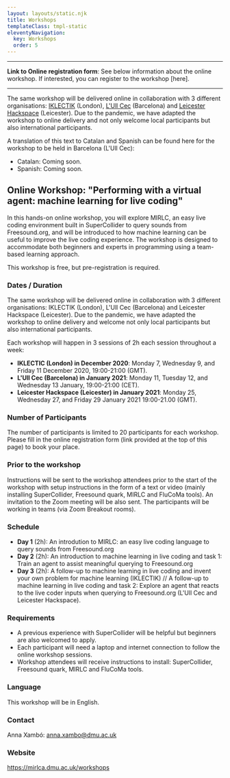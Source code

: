 ```yaml
---
layout: layouts/static.njk
title: Workshops
templateClass: tmpl-static
eleventyNavigation:
  key: Workshops
  order: 5
---
```


---

**Link to Online registration form**: See below information about the online workshop. If interested, you can register to the workshop [here].

---

The same workshop will be delivered online in collaboration with 3 different organisations: [IKLECTIK](http://iklectikoffsite.org/) (London), [L'Ull Cec](https://lullcec.org/) (Barcelona) and [Leicester Hackspace](https://leicesterhackspace.org.uk/) (Leicester). Due to the pandemic, we have adapted the workshop to online delivery and not only welcome local participants but also international participants.

<!-- <iframe name="embed_readonly" src="https://pad.riseup.net/p/r.e47580bd23482fe9d3fc869b18d93354?showControls=true&showChat=true&showLineNumbers=true&useMonospaceFont=false&authorship=false" width="100%" height="600" frameborder="0"></iframe> -->

A translation of this text to Catalan and Spanish can be found here for the workshop to be held in Barcelona (L'Ull Cec):

* Catalan: Coming soon.
* Spanish: Coming soon.


## Online Workshop: "Performing with a virtual agent: machine learning for live coding"

In this hands-on online workshop, you will explore MIRLC, an easy live coding environment built in SuperCollider to query sounds from Freesound.org, and will be introduced to how machine learning can be useful to improve the live coding experience. The workshop is designed to accommodate both beginners and experts in programming using a team-based learning approach. 
 
This workshop is free, but pre-registration is required.

### Dates / Duration

The same workshop will be delivered online in collaboration with 3 different organisations: IKLECTIK (London), L'Ull Cec (Barcelona) and Leicester Hackspace (Leicester). Due to the pandemic, we have adapted the workshop to online delivery and welcome not only local participants but also international participants.

Each workshop will happen in 3 sessions of 2h each session throughout a week:
    
* **IKLECTIC (London) in December 2020**: Monday 7, Wednesday 9, and Friday 11 December 2020, 19:00-21:00 (GMT).
* **L'Ull Cec (Barcelona) in January 2021**: Monday 11, Tuesday 12, and Wednesday 13 January, 19:00-21:00 (CET). 
* **Leicester Hackspace (Leicester) in January 2021**: Monday 25, Wednesday 27, and Friday 29 January 2021 19:00-21.00 (GMT).

### Number of Participants

The number of participants is limited to 20 participants for each workshop. Please fill in the online registration form (link provided at the top of this page) to book your place.

### Prior to the workshop

Instructions will be sent to the workshop attendees prior to the start of the workshop with setup instructions in the form of a text or video (mainly installing SuperCollider, Freesound quark, MIRLC and FluCoMa tools). An invitation to the Zoom meeting will be also sent. The participants will be working in teams (via Zoom Breakout rooms).

### Schedule

* **Day 1** (2h): An introdution to MIRLC: an easy live coding language to query sounds from Freesound.org
* **Day 2** (2h): An introduction to machine learning in live coding and task 1: Train an agent to assist meaningful querying to Freesound.org 
* **Day 3** (2h): A follow-up to machine learning in live coding and invent your own problem for machine learning (IKLECTIK) // A follow-up to machine learning in live coding and task 2: Explore an agent that reacts to the live coder inputs when querying to Freesound.org (L'Ull Cec and Leicester Hackspace).

### Requirements

* A previous experience with SuperCollider will be helpful but beginners are also welcomed to apply.
* Each participant will need a laptop and internet connection to follow the online workshop sessions. 
* Workshop attendees will receive instructions to install: SuperCollider, Freesound quark, MIRLC and FluCoMa tools.

### Language

This workshop will be in English.

### Contact

Anna Xambó: anna.xambo@dmu.ac.uk

### Website

https://mirlca.dmu.ac.uk/workshops
